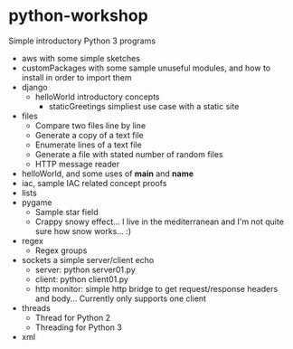 # python-workshop

Simple introductory Python 3 programs

* aws with some simple sketches
* customPackages with some sample unuseful modules, and how to install in order to import them
* django
   - helloWorld introductory concepts
      * staticGreetings simpliest use case with a static site
* files
   - Compare two files line by line
   - Generate a copy of a text file
   - Enumerate lines of a text file
   - Generate a file with stated number of random files
   - HTTP message reader
* helloWorld, and some uses of __main__ and __name__
* iac, sample IAC related concept proofs
* lists
* pygame
   - Sample star field
   - Crappy snowy effect... I live in the mediterranean and I'm not quite sure how snow works... :)
* regex
    - Regex groups
* sockets a simple server/client echo
   - server: python server01.py <address> <port>
   - client: python client01.py <address> <port> <space separated message>
   - http monitor: simple http bridge to get request/response headers and body... Currently only supports one client
* threads
   - Thread for Python 2
   - Threading for Python 3
* xml
